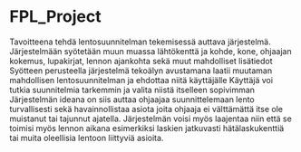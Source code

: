# FPL_Project
Tavoitteena tehdä lentosuunnitelman tekemisessä auttava järjestelmä.
Järjestelmään syötetään muun muassa lähtökenttä ja kohde, kone, ohjaajan kokemus, lupakirjat, lennon ajankohta sekä muut mahdolliset lisätiedot
Syötteen perusteella järjestelmä tekoälyn avustamana laatii muutaman mahdollisen lentosuunnitelman ja ehdottaa niitä käyttäjälle
Käyttäjä voi tutkia suunnitelmia tarkemmin ja valita niistä itselleen sopivimman
Järjestelmän ideana on siis auttaa ohjaajaa suunnittelemaan lento turvallisesti sekä havainnollistaa asiota joita ohjaaja ei välttämättä itse ole muistanut tai tajunnut ajatella.
Järjestelmän voisi myös laajentaa niin että se toimisi myös lennon aikana esimerkiksi laskien jatkuvasti hätälaskukenttiä tai muita oleellisia lentoon liittyviä asioita.
